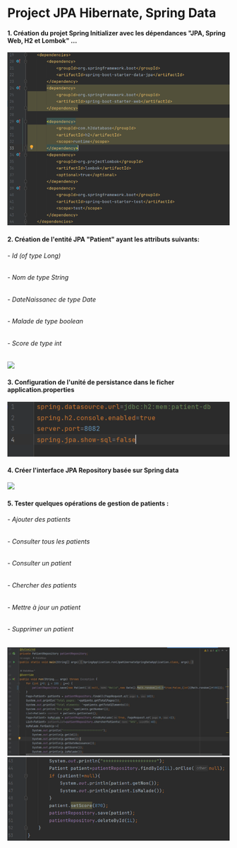 <h1>Project JPA Hibernate, Spring Data</h1>


<h4>1. Création du projet Spring Initializer avec les dépendances "JPA, Spring Web, H2 et Lombok" ...</h4>
<img src="Screenshots/1.PNG">


<h4>2. Création de l'entité JPA "Patient" ayant les attributs suivants:<br></h4>
<h6> - Id (of type Long) <br> </h6>
<h6>- Nom de type String<br> </h6>
<h6> - DateNaissanec de type Date<br> </h6>
<h6> - Malade de type boolean<br> </h6>
<h6> - Score de type int <br> </h6>
<img src="Screenshots/2.PNG">

<h4>3. Configuration de l'unité de persistance dans le ficher application.properties </h4>
<img src="Screenshots/3.PNG">

<h4>4. Créer l'interface JPA Repository basée sur Spring data</h4>
<img src="Screenshots/4.PNG">

<h4>5. Tester quelques opérations de gestion de patients :<br></h4>
<h6> - Ajouter des patients<br> </h6>
<h6> - Consulter tous les patients<br> </h6>
<h6> - Consulter un patient<br> </h6>
<h6> - Chercher des patients<br> </h6>
<h6> - Mettre à jour un patient <br> </h6>
<h6> - Supprimer un patient <br> </h6>
  <img src="Screenshots/5.jpg">
  <img src="Screenshots/6.PNG">
